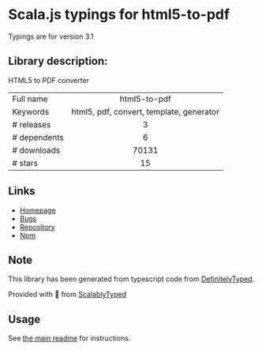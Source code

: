 
# Scala.js typings for html5-to-pdf

Typings are for version 3.1

## Library description:
HTML5 to PDF converter

|                    |                 |
| ------------------ | :-------------: |
| Full name          | html5-to-pdf |
| Keywords           | html5, pdf, convert, template, generator |
| # releases         | 3 |
| # dependents       | 6 |
| # downloads        | 70131 |
| # stars            | 15 |

## Links
- [Homepage](https://github.com/peterdemartini/html5-to-pdf)
- [Bugs](https://github.com/peterdemartini/html5-to-pdf/issues)
- [Repository](https://github.com/peterdemartini/html5-to-pdf)
- [Npm](https://www.npmjs.com/package/html5-to-pdf)
    


## Note
This library has been generated from typescript code from [DefinitelyTyped](https://definitelytyped.org).

Provided with :purple_heart: from [ScalablyTyped](https://github.com/oyvindberg/ScalablyTyped)

## Usage
See [the main readme](../../readme.md) for instructions.


